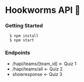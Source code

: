 # Hookworms API :snake:
### Getting Started
```
  $ npm install
  $ npm start
```

### Endpoints
- /hapi/teams/[team_id]     <- Quiz 1
- /hapi/teams/all           <- Quiz 2
- showresponse              <- Quiz 3
